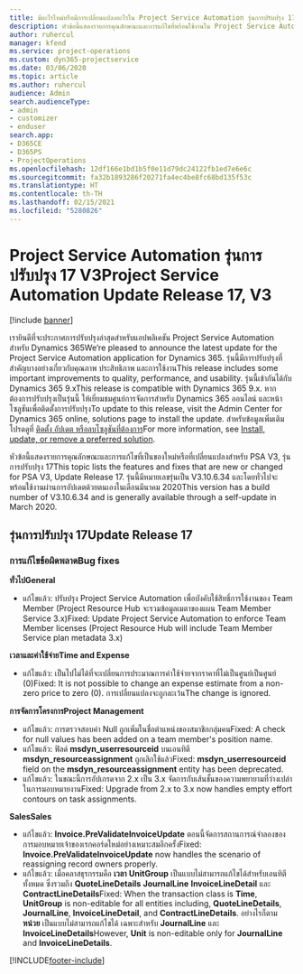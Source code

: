 ```yaml
---
title: มีอะไรใหม่หรือมีการเปลี่ยนแปลงอะไรใน Project Service Automation รุ่นการปรับปรุง 17 V3
description: หัวข้อนี้แสดงรายการคุณลักษณะและการแก้ไขที่พร้อมใช้งานใน Project Service Automation รุ่นการปรับปรุง 17 V3
author: ruhercul
manager: kfend
ms.service: project-operations
ms.custom: dyn365-projectservice
ms.date: 03/06/2020
ms.topic: article
ms.author: ruhercul
audience: Admin
search.audienceType:
- admin
- customizer
- enduser
search.app:
- D365CE
- D365PS
- ProjectOperations
ms.openlocfilehash: 12df166e1bd1b5f0e11d79dc24122fb1ed7e6e6c
ms.sourcegitcommit: fa32b1893286f20271fa4ec4be8fc68bd135f53c
ms.translationtype: HT
ms.contentlocale: th-TH
ms.lasthandoff: 02/15/2021
ms.locfileid: "5280826"
---
```

# <a name="project-service-automation-update-release-17-v3"></a><span data-ttu-id="df7c1-103">Project Service Automation รุ่นการปรับปรุง 17 V3</span><span class="sxs-lookup"><span data-stu-id="df7c1-103">Project Service Automation Update Release 17, V3</span></span>

[!include [banner](../includes/psa-now-project-operations.md)]

<span data-ttu-id="df7c1-104">เรายินดีที่จะประกาศการปรับปรุงล่าสุดสำหรับแอปพลิเคชัน Project Service Automation สำหรับ Dynamics 365</span><span class="sxs-lookup"><span data-stu-id="df7c1-104">We’re pleased to announce the latest update for the Project Service Automation application for Dynamics 365.</span></span> <span data-ttu-id="df7c1-105">รุ่นนี้มีการปรับปรุงที่สำคัญบางอย่างเกี่ยวกับคุณภาพ ประสิทธิภาพ และการใช้งาน</span><span class="sxs-lookup"><span data-stu-id="df7c1-105">This release includes some important improvements to quality, performance, and usability.</span></span>  <span data-ttu-id="df7c1-106">รุ่นนี้เข้ากันได้กับ Dynamics 365 9.x</span><span class="sxs-lookup"><span data-stu-id="df7c1-106">This release is compatible with Dynamics 365 9.x.</span></span> <span data-ttu-id="df7c1-107">หากต้องการปรับปรุงเป็นรุ่นนี้ ให้เยี่ยมชมศูนย์การจัดการสำหรับ Dynamics 365 ออนไลน์ และหน้าโซลูชันเพื่อติดตั้งการปรับปรุง</span><span class="sxs-lookup"><span data-stu-id="df7c1-107">To update to this release, visit the Admin Center for Dynamics 365 online, solutions page to install the update.</span></span> <span data-ttu-id="df7c1-108">สำหรับข้อมูลเพิ่มเติม โปรดดูที่ [ติดตั้ง อัปเดต หรือลบโซลูชันที่ต้องการ](https://docs.microsoft.com/power-platform/admin/install-remove-preferred-solution)</span><span class="sxs-lookup"><span data-stu-id="df7c1-108">For more information, see [Install, update, or remove a preferred solution](https://docs.microsoft.com/power-platform/admin/install-remove-preferred-solution).</span></span>

<span data-ttu-id="df7c1-109">หัวข้อนี้แสดงรายการคุณลักษณะและการแก้ไขที่เป็นของใหม่หรือที่เปลี่ยนแปลงสำหรับ PSA V3, รุ่นการปรับปรุง 17</span><span class="sxs-lookup"><span data-stu-id="df7c1-109">This topic lists the features and fixes that are new or changed for PSA V3, Update Release 17.</span></span> <span data-ttu-id="df7c1-110">รุ่นนี้มีหมายเลขรุ่นเป็น V3.10.6.34 และโดยทั่วไปจะพร้อมใช้งานผ่านการอัปเดตด้วยตนเองในเดือนมีนาคม 2020</span><span class="sxs-lookup"><span data-stu-id="df7c1-110">This version has a build number of V3.10.6.34 and is generally available through a self-update in March 2020.</span></span>


## <a name="update-release-17"></a><span data-ttu-id="df7c1-111">รุ่นการปรับปรุง 17</span><span class="sxs-lookup"><span data-stu-id="df7c1-111">Update Release 17</span></span>

### <a name="bug-fixes"></a><span data-ttu-id="df7c1-112">การแก้ไขข้อผิดพลาด</span><span class="sxs-lookup"><span data-stu-id="df7c1-112">Bug fixes</span></span>

<span data-ttu-id="df7c1-113">**ทั่วไป**</span><span class="sxs-lookup"><span data-stu-id="df7c1-113">**General**</span></span>

- <span data-ttu-id="df7c1-114">แก้ไขแล้ว: ปรับปรุง Project Service Automation เพื่อบังคับใช้สิทธิ์การใช้งานของ Team Member (Project Resource Hub จะรวมข้อมูลเมตาของแผน Team Member Service 3.x)</span><span class="sxs-lookup"><span data-stu-id="df7c1-114">Fixed: Update Project Service Automation to enforce Team Member licenses (Project Resource Hub will include Team Member Service plan metadata 3.x)</span></span>
 
<span data-ttu-id="df7c1-115">**เวลาและค่าใช้จ่าย**</span><span class="sxs-lookup"><span data-stu-id="df7c1-115">**Time and Expense**</span></span>

- <span data-ttu-id="df7c1-116">แก้ไขแล้ว: เป็นไปไม่ได้ที่จะเปลี่ยนการประมาณการค่าใช้จ่ายจากราคาที่ไม่เป็นศูนย์เป็นศูนย์ (0)</span><span class="sxs-lookup"><span data-stu-id="df7c1-116">Fixed: It is not possible to change an expense estimate from a non-zero price to zero (0).</span></span> <span data-ttu-id="df7c1-117">การเปลี่ยนแปลงจะถูกละเว้น</span><span class="sxs-lookup"><span data-stu-id="df7c1-117">The change is ignored.</span></span>

<span data-ttu-id="df7c1-118">**การจัดการโครงการ**</span><span class="sxs-lookup"><span data-stu-id="df7c1-118">**Project Management**</span></span>

- <span data-ttu-id="df7c1-119">แก้ไขแล้ว: การตรวจสอบค่า Null ถูกเพิ่มในชื่อตำแหน่งของสมาชิกกลุ่มคน</span><span class="sxs-lookup"><span data-stu-id="df7c1-119">Fixed: A check for null values has been added on a team member's position name.</span></span>
- <span data-ttu-id="df7c1-120">แก้ไขแล้ว: ฟิลด์ **msdyn_userresourceid** บนเอนทิตี **msdyn_resourceassignment** ถูกเลิกใช้แล้ว</span><span class="sxs-lookup"><span data-stu-id="df7c1-120">Fixed: **msdyn_userresourceid** field on the **msdyn_resourceassignment** entity has been deprecated.</span></span>
- <span data-ttu-id="df7c1-121">แก้ไขแล้ว: ในขณะนี้การอัปเกรดจาก 2.x เป็น 3.x จัดการกับเส้นชั้นของความพยายามที่ว่างเปล่าในการมอบหมายงาน</span><span class="sxs-lookup"><span data-stu-id="df7c1-121">Fixed: Upgrade from 2.x to 3.x now handles empty effort contours on task assignments.</span></span>

<span data-ttu-id="df7c1-122">**Sales**</span><span class="sxs-lookup"><span data-stu-id="df7c1-122">**Sales**</span></span>

- <span data-ttu-id="df7c1-123">แก้ไขแล้ว: **Invoice.PreValidateInvoiceUpdate** ตอนนี้จัดการสถานการณ์จำลองของการมอบหมายเจ้าของเรกคอร์ดใหม่อย่างเหมาะสมอีกครั้ง</span><span class="sxs-lookup"><span data-stu-id="df7c1-123">Fixed: **Invoice.PreValidateInvoiceUpdate** now handles the scenario of reassigning record owners properly.</span></span>
- <span data-ttu-id="df7c1-124">แก้ไขแล้ว: เมื่อคลาสธุรกรรมคือ **เวลา** **UnitGroup** เป็นแบบไม่สามารถแก้ไขได้สำหรับเอนทิตีทั้งหมด ซึ่งรวมถึง **QuoteLineDetails** **JournalLine** **InvoiceLineDetail** และ **ContractLineDetails**</span><span class="sxs-lookup"><span data-stu-id="df7c1-124">Fixed: When the transaction class is **Time**, **UnitGroup** is non-editable for all entities including, **QuoteLineDetails**, **JournalLine**, **InvoiceLineDetail**, and **ContractLineDetails**.</span></span> <span data-ttu-id="df7c1-125">อย่างไรก็ตาม **หน่วย** เป็นแบบไม่สามารถแก้ไขได้ เฉพาะสำหรับ **JournalLine** และ **InvoiceLineDetails**</span><span class="sxs-lookup"><span data-stu-id="df7c1-125">However, **Unit** is non-editable only for **JournalLine** and **InvoiceLineDetails**.</span></span>




[!INCLUDE[footer-include](../includes/footer-banner.md)]